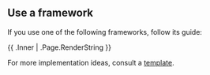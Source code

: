 ## Use a framework

If you use one of the following frameworks, follow its guide:

{{ .Inner | .Page.RenderString }}

For more implementation ideas, consult a [template](/development/templates.md).